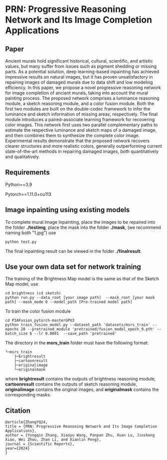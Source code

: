
# PRN: Progressive Reasoning Network and Its Image Completion Applications

## Paper
Ancient murals hold significant historical, cultural, scientific, and artistic values, but many suffer from issues such as pigment shedding or missing parts. As a potential solution, deep learning-based inpainting has achieved impressive results on natural images, but it has proven unsatisfactory in repairing images of damaged murals due to data shift and low modeling efficiency. In this paper, we propose a novel progressive reasoning network for image completion of ancient murals, taking into account the mural painting process. The proposed network comprises a luminance reasoning module, a sketch reasoning module, and a color fusion module. Both the first two modules are built on the double-codec framework to infer the luminance and sketch information of missing areas, respectively. The final module introduces a paired-associate learning framework for recovering color images. This network first uses two parallel complementary paths to estimate the respective luminance and sketch maps of a damaged image, and then combines them to synthesize the complete color image. Experimental results demonstrate that the proposed network recovers clearer structures and more realistic colors, generally outperforming current state-of-the-art methods in repairing damaged images, both quantitatively and qualitatively.   

## Requirements
Python==3.9

Pytorch==1.11.0+cu113


## Image inpainting using existing models
To complete mural Image Inpainting, place the images to be repaired into the folder **./testimg**, place the mask into the folder **./mask**, (we recommend naming both "1.jpg") use
```
python test.py
```   
The final inpainting result can be viewed in the folder **./finalresult**.

## Use your own data set for network training
The training of the Brightness Map model is the same as that of the Sketch Map model, use
```
cd brightness (cd sketch)
python run.py --data_root [your image path]  --mask_root [your mask path] --mask_mode 0 --model_path [Pre-trained model path] 
```

To train the color fusion module
```
cd PIAFusion_pytorch-masterGPU3 
python train_fusion_model.py --dataset_path 'datasets/msrs_train' --epochs 20 --pretrained_module 'pretrained/fusion_model_epoch_9.pth' --batch_size 6 --lr 0.0001  --save_path 'pretrained' 
```
The directory in the **msrs_train** folder must have the following format:
```
└─msrs_train
    ├─brightresult
    ├─cartoonresult
    ├─originalimage
    └─originalmask
```
where **brightresult** contains the outputs of brightness reasoning module, **cartoonresult** contains the outputs of sketch reasoning module, **originalimage** contains the original images, and **originalmask** contains the corresponding masks.

## Citation      
```
@article{ZhangYQ24,
title = {PRN: Progressive Reasoning Network and Its Image Completion Applications},
author = {Yongqin Zhang, Xiaoyu Wang, Panpan Zhu, Xuan Lu, Jinsheng Xiao, Wei Zhou, Zhan Li, and Xianlin Peng},
journal = {Scientific Reports},
year={2024}
}
```
